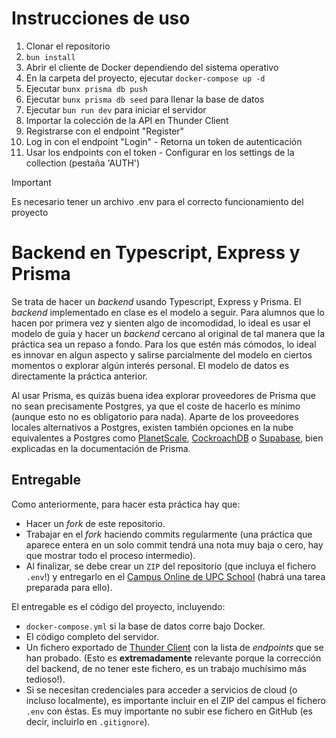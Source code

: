 # Instrucciones de uso

1. Clonar el repositorio
2. ``bun install``
3. Abrir el cliente de Docker dependiendo del sistema operativo
4. En la carpeta del proyecto, ejecutar ``docker-compose up -d``
5. Ejecutar ``bunx prisma db push``
6. Ejecutar ``bunx prisma db seed`` para llenar la base de datos
7. Ejecutar ``bun run dev`` para iniciar el servidor
8. Importar la colección de la API en Thunder Client
9. Registrarse con el endpoint "Register"
10. Log in con el endpoint "Login" - Retorna un token de autenticación
11. Usar los endpoints con el token - Configurar en los settings de la collection (pestaña 'AUTH')
  
> [!IMPORTANT]
> Es necesario tener un archivo .env para el correcto funcionamiento del proyecto

# Backend en Typescript, Express y Prisma

Se trata de hacer un _backend_ usando Typescript, Express y Prisma. El _backend_ implementado en clase es el modelo a seguir. Para alumnos que lo hacen por primera vez y sienten algo de incomodidad, lo ideal es usar el modelo de guía y hacer un _backend_ cercano al original de tal manera que la práctica sea un repaso a fondo. Para los que estén más cómodos, lo ideal es innovar en algun aspecto y salirse parcialmente del modelo en ciertos momentos o explorar algún interés personal. El modelo de datos es directamente la práctica anterior.

Al usar Prisma, es quizás buena idea explorar proveedores de Prisma que no sean precisamente Postgres, ya que el coste de hacerlo es mínimo (aunque esto no es obligatorio para nada). Aparte de los proveedores locales alternativos a Postgres, existen también opciones en la nube equivalentes a Postgres como [PlanetScale](https://www.prisma.io/docs/guides/database/planetscale), [CockroachDB](https://www.prisma.io/docs/guides/database/cockroachdb) o [Supabase](https://www.prisma.io/docs/guides/database/supabase), bien explicadas en la documentación de Prisma.

## Entregable

Como anteriormente, para hacer esta práctica hay que:
- Hacer un _fork_ de este repositorio.
- Trabajar en el _fork_ haciendo commits regularmente (una práctica que aparece entera en un solo commit tendrá una nota muy baja o cero, hay que mostrar todo el proceso intermedio).
- Al finalizar, se debe crear un `ZIP` del repositorio (que incluya el fichero `.env`!) y entregarlo en el [Campus Online de UPC School](https://talent.upc.edu) (habrá una tarea preparada para ello).

El entregable es el código del proyecto, incluyendo:
- `docker-compose.yml` si la base de datos corre bajo Docker.
- El código completo del servidor.
- Un fichero exportado de [Thunder Client](https://marketplace.visualstudio.com/items?itemName=rangav.vscode-thunder-client) con la lista de _endpoints_ que se han probado. (Esto es **extremadamente** relevante porque la corrección del backend, de no tener este fichero, es un trabajo muchísimo más tedioso!).
- Si se necesitan credenciales para acceder a servicios de cloud (o incluso localmente), es importante incluir en el ZIP del campus el fichero `.env` con éstas. Es muy importante no subir ese fichero en GitHub (es decir, incluirlo en `.gitignore`).
